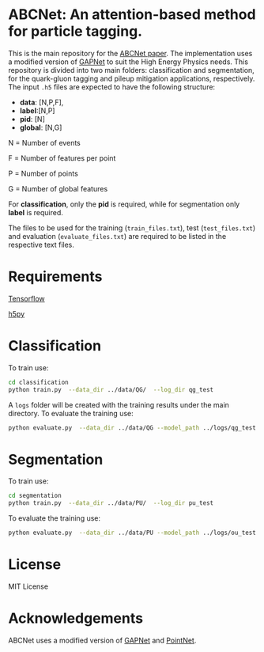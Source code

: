# ABCNet: An attention-based method for particle tagging.

This is the main repository for the [ABCNet paper](https://arxiv.org/abs/2001.05311).
The implementation uses a modified version of [GAPNet](https://arxiv.org/abs/1905.08705) to suit the High Energy Physics needs.
This repository is divided into two main folders: classification and segmentation, for the quark-gluon tagging and pileup mitigation applications, respectively. 
The input ```.h5``` files are expected to have the following structure:

* **data**: [N,P,F], 
* **label**:[N,P]
* **pid**: [N]
* **global**: [N,G]

N = Number of events

F = Number of features per point

P = Number of points

G = Number of global features

For **classification**, only the **pid** is required, while for segmentation only **label** is required.

The files to be used for the training (```train_files.txt```), test (```test_files.txt```) and evaluation (```evaluate_files.txt```) are required to be listed in the respective text files. 

# Requirements

[Tensorflow](https://www.tensorflow.org/)

[h5py](https://www.h5py.org/)

# Classification

To train use:

```bash
cd classification
python train.py  --data_dir ../data/QG/  --log_dir qg_test
```

A ```logs``` folder will be created with the training results under the main directory.
To evaluate the training use:
```bash
python evaluate.py  --data_dir ../data/QG --model_path ../logs/qg_test --batch 500 --name qg_test --modeln 1
```

# Segmentation

To train use:

```bash
cd segmentation
python train.py  --data_dir ../data/PU/  --log_dir pu_test
```

To evaluate the training use:
```bash
python evaluate.py  --data_dir ../data/PU --model_path ../logs/ou_test --batch 500 --name qg_test 
```



# License

MIT License

# Acknowledgements
ABCNet uses a modified version of [GAPNet](https://arxiv.org/abs/1905.08705) and [PointNet](https://github.com/charlesq34/pointnet).